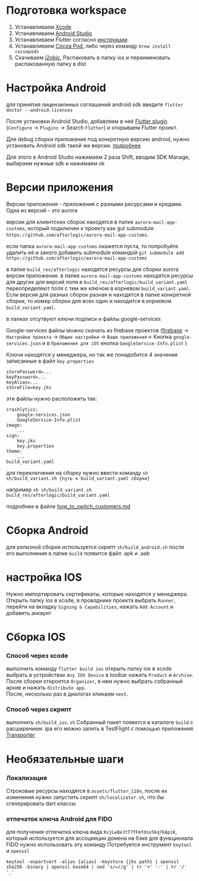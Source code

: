 # Подготовка workspace 
1. Устанавливаем [Xcode](https://apps.apple.com/ru/app/xcode/id497799835?l=en&mt=12)
2. Устанавливаем [Android Studio](https://developer.android.com/studio)
3. Устанавливаем Flutter согласно [инструкции](https://flutter.dev/docs/get-started/install)
4. Устанавливаем [Cocoa Pod](https://cocoapods.org/), либо через команду `brew install cocoapods` 
6. Скачиваем [j2objc](https://github.com/google/j2objc/releases/download/2.7/j2objc-2.7.zip), Распаковать в папку ios и переименовать распакованную папку в dist
# Настройка Android

для принятия лицензионных соглашений android sdk введите
`flutter doctor --android-licenses`

После установки Android Studio, добавляем в неё [Flutter plugin](https://plugins.jetbrains.com/plugin/9212-flutter)
(`Configure` -> `Plugins` -> Search `Flutter`)
и открываем Flutter проект.

Для debug сборки приложения под конкретную версию android, нужно установить Android sdk такой же версии.
[подробнее](https://developer.android.com/studio/releases/platforms)

Для этого в Android Studio нажимаем 2 раза Shift, вводим SDK Manage, выбираем нужные sdk и нажимаем ok

# Версии приложения
Версии приложения - приложения с разными ресурсами и кредами. Одна из версий - это aurora 

версии для клиентских сборок находятся в папке `aurora-mail-app-customs`, который подключен к проекту как gut submodule `https://github.com/afterlogic/aurora-mail-app-customs`.

если папка `aurora-mail-app-customs` окажется пуста, то попробуйте удалить её и заного добавить submodule командой `git submodule add https://github.com/afterlogic/aurora-mail-app-customs`

в папке `build_res/afterlogic` находятся ресурсы для сборки aurora версии приложения. в папке `aurora-mail-app-customs` находятся ресурсы для других для версий
поля в  `build_res/afterlogic/build_variant.yaml` переопределяют поля с тем же ключом в корневом `build_variant.yaml`.
Если версия для разных сборок разная и находятся в папке конкретной сборки, то номер сборки для всех один и находится в корневом `build_variant.yaml`.

в папках отсутвуют ключи подписи и файлы google-services

Google-services файлы можно скачать из firebase проектов 
([firebase](https://console.firebase.google.com) -> `Настройки проекта` -> `Общие настройки` -> `Ваши приложения`-> Кнопка `google-services.json` и в  `Приложения для iOS` кнопка `GoogleService-Info.plist` )

Ключи находятся у менеджера, но так же понадобится 4 значения записанные в файл `key.properties`
```
storePassword=...
keyPassword=...
keyAlias=...
storeFile=key.jks
```

эти файлы нужно расположить так: 
```
crashlytics:
    google-services.json
    GoogleService-Info.plist
image:
    ...
sign:
    key.jks
    key.properties
theme:
    ...
build_variant.yaml 
```

для переключения на сборку нужно ввести команду `sh sh/build_variant.sh {путь к build_variant.yaml сборки}` 

например  `sh sh/build_variant.sh build_res/afterlogic/build_variant.yaml`

подробнее в файле [how_to_switch_customers.md](./how_to_switch_customers.md)

# Сборка Android
для релизной сборки используется скрипт
`sh/build_android.sh`
после его выполнения в папке `build` появится файл .apk и .aab

# настройка IOS

Нужно импортировать сертификаты, которые находятся у менеджера.
Открыть папку ios в xcode, в проводнике проекта выбрать `Runner`, 
перейти на вкладку `Signing & Capabilities`,
нажать `Add Account` и добавить аккаунт

# Сборка IOS

### Способ через xcode
выполнить команду `flutter build ios`
открыть папку ios в xcode
выбрать в устройствах `Any IOS Device`
в toolbar нажать `Product` и `Archive`.
После сборки откроется `Organizer`, 
в нем нужно выбрать собранный архив и нажать `distribute app`.   
После, несколько раз в диалогах кликаем `next`.

### Способ через скрипт
выполнить `sh/build_ios.sh`
Собранный пакет появятся в каталоге `build` с расширением .ipa
его можно залить в TestFlight с помощью приложения [Transporter](https://apps.apple.com/ru/app/transporter/id1450874784?l=en&mt=12)

# Необязательные шаги

### Локализация 
Строковые ресурсы находятся в `assets/flutter_i18n`,
после их изменения нужно запустить скрипт `sh/localizator.sh`, что бы сгенерировать dart классы

### отпечаток ключа Android для FIDO
для получения отпечатка ключа вида `KvjLw8eJtT7fFmfdsx5kq76ApiK`, который используется для ассоцииции домена на бэке для функционала FIDO
нужно использовать эту команду 
Потребуется инструмент `keytool` и `openssl`

```keytool -exportcert -alias {alias} -keystore {jks path} | openssl sha256 -binary | openssl base64 | sed 's/=//g' | tr '+' '-' | tr '/' '_'```
